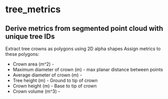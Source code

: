 # tree_metrics
## Derive metrics from segmented point cloud with unique tree IDs

Extract tree crowns as polygons using 2D alpha shapes
Assign metrics to these polygons:
  - Crown area (m^2) - <br>
  - Maximum diameter of crown (m) - max planar distance between points
  - Average diameter of crown (m) - 
  - Tree height (m) - Ground to tip of crown
  - Crown height (m) - Base to tip of crown
  - Crown volume (m^3) - 
